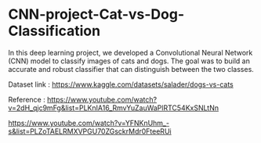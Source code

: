 # CNN-project-Cat-vs-Dog-Classification

In this deep learning project, we developed a Convolutional Neural Network (CNN) model to classify images of cats and dogs. The goal was to build an accurate and robust classifier that can distinguish between the two classes.

Dataset link : https://www.kaggle.com/datasets/salader/dogs-vs-cats

Reference :   https://www.youtube.com/watch?v=2dH_qjc9mFg&list=PLKnIA16_RmvYuZauWaPlRTC54KxSNLtNn

https://www.youtube.com/watch?v=YFNKnUhm_-s&list=PLZoTAELRMXVPGU70ZGsckrMdr0FteeRUi
